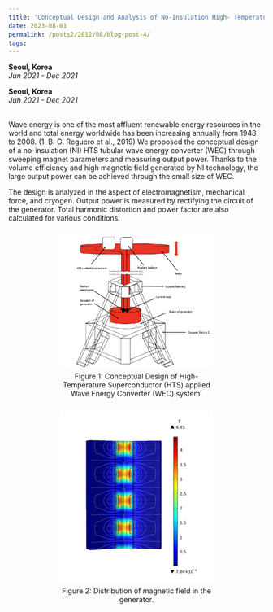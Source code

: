 ```yaml
---
title: 'Conceptual Design and Analysis of No-Insulation High- Temperature Superconductor Tubular Wave Energy Converter'
date: 2023-08-01
permalink: /posts2/2012/08/blog-post-4/
tags:
---
```


<b>Seoul, Korea</b><br><i>Jun 2021 - Dec 2021</i>

<div class="text-block-centered">
  <b>Seoul, Korea</b><br>
  <i>Jun 2021 - Dec 2021</i><br><br>

  Wave energy is one of the most affluent renewable energy resources in the world and total energy worldwide has been increasing annually from 1948 to 2008. (1. B. G. Reguero et al., 2019) We proposed the conceptual design of a no-insulation (NI) HTS tubular wave energy converter (WEC) through sweeping magnet parameters and measuring output power. Thanks to the volume efficiency and high magnetic field generated by NI technology, the large output power can be achieved through the small size of WEC.



  The design is analyzed in the aspect of electromagnetism, mechanical force, and cryogen. Output power is measured by rectifying the circuit of the generator. Total harmonic distortion and power factor are also calculated for various conditions.

<div style="text-align: center;">
      <figure style="display: inline-block; width: 320px; margin: 10px; vertical-align: top;">
        <img src="../images/WEC_system.png" alt="WEC system" style="width: 300px;">
        <figcaption style="text-align: center; padding: 5px;">Figure 1: Conceptual Design of High-Temperature Superconductor (HTS) applied Wave Energy Converter (WEC) system.</figcaption>
      </figure>
      <figure style="display: inline-block; width: 320px; margin: 10px; vertical-align: top;">
        <img src="../images/generator_flux.PNG" alt="Generator flux" style="width: 300px;">
        <figcaption style="text-align: center; padding: 5px;">Figure 2: Distribution of magnetic field in the generator.</figcaption>
      </figure>
</div>    
</div>